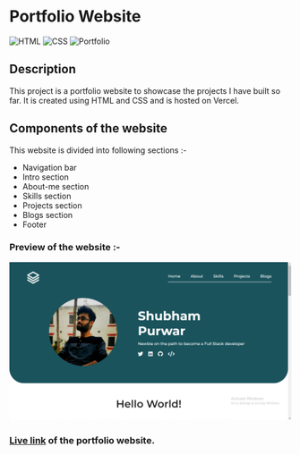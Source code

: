 # Portfolio Website

![HTML](https://img.shields.io/badge/-HTML-red)
![CSS](https://img.shields.io/badge/-CSS-brightgreen)
![Portfolio](https://img.shields.io/badge/-Portfolio-blueviolet)

## Description

This project is a portfolio website to showcase the projects I have built so far. It is created using HTML and CSS and is hosted on Vercel.

## Components of the website

This website is divided into following sections :-

- Navigation bar
- Intro section
- About-me section
- Skills section
- Projects section
- Blogs section
- Footer

### Preview of the website :-

![preview](<./previews/Screenshot%20(143).png>)

### [Live link](https://portfolio-website-seven-vert.vercel.app/) of the portfolio website.
